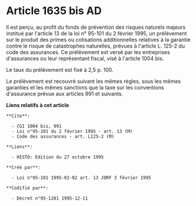 # Article 1635 bis AD

Il est perçu, au profit du fonds de prévention des risques naturels majeurs institué par l'article 13 de la loi n° 95-101 du
2 février 1995, un prélèvement sur le produit des primes ou cotisations additionnelles relatives à la garantie contre le
risque de catastrophes naturelles, prévues à l'article L. 125-2 du code des assurances. Ce prélèvement est versé par les
entreprises d'assurances ou leur représentant fiscal, visé à l'article 1004 bis.

Le taux du prélèvement est fixé à 2,5 p. 100.

Le prélèvement est recouvré suivant les mêmes règles, sous les mêmes garanties et les mêmes sanctions que la taxe sur les
conventions d'assurance prévue aux articles 991 et suivants.

**Liens relatifs à cet article**

	**Cite**:

	  - CGI 1004 bis, 991
	  - Loi n°95-101 du 2 février 1995 - art. 13 (M)
	  - Code des assurances - art. L125-2 (M)

	**Liens**:

	  - HISTO: Edition du 27 octobre 1995

	**Créé par**:

	  - Loi n°95-101 1995-02-02 art. 13 JORF 3 février 1995

	**Codifié par**:

	  - Décret n°95-1281 1995-12-11
